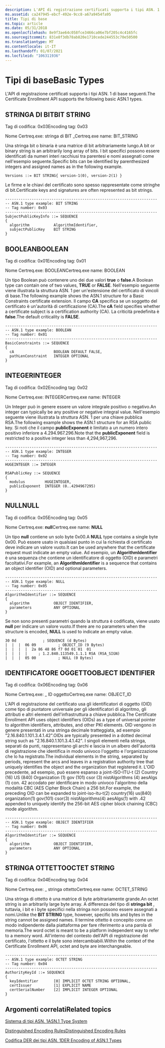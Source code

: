 ```yaml
---
description: L'API di registrazione certificati supporta i tipi ASN. 1 di base seguenti.
ms.assetid: ca247945-ebcf-492e-9cc8-a67a9454fa95
title: Tipi di base
ms.topic: article
ms.date: 05/31/2018
ms.openlocfilehash: 8e9f3ae64c058fce3466ca06e7bf205c4c4165fc
ms.sourcegitcommit: 831e8f3db78ab820e1710cede244553c70e50500
ms.translationtype: MT
ms.contentlocale: it-IT
ms.lasthandoff: 01/07/2021
ms.locfileid: "106311936"
---
```

# <a name="basic-types"></a><span data-ttu-id="ac242-103">Tipi di base</span><span class="sxs-lookup"><span data-stu-id="ac242-103">Basic Types</span></span>

<span data-ttu-id="ac242-104">L'API di registrazione certificati supporta i tipi ASN. 1 di base seguenti.</span><span class="sxs-lookup"><span data-stu-id="ac242-104">The Certificate Enrollment API supports the following basic ASN.1 types.</span></span>

## <a name="bit-string"></a><span data-ttu-id="ac242-105">STRINGA DI BIT</span><span class="sxs-lookup"><span data-stu-id="ac242-105">BIT STRING</span></span>

<span data-ttu-id="ac242-106">Tag di codifica: 0x03</span><span class="sxs-lookup"><span data-stu-id="ac242-106">Encoding tag: 0x03</span></span>

<span data-ttu-id="ac242-107">Nome Certreq.exe: stringa di BIT \_</span><span class="sxs-lookup"><span data-stu-id="ac242-107">Certreq.exe name: BIT\_STRING</span></span>

<span data-ttu-id="ac242-108">Una stringa bit o binaria è una matrice di bit arbitrariamente lungo.</span><span class="sxs-lookup"><span data-stu-id="ac242-108">A bit or binary string is an arbitrarily long array of bits.</span></span> <span data-ttu-id="ac242-109">I bit specifici possono essere identificati da numeri interi racchiusi tra parentesi e nomi assegnati come nell'esempio seguente.</span><span class="sxs-lookup"><span data-stu-id="ac242-109">Specific bits can be identified by parenthesized integers and assigned names as in the following example.</span></span>

``` syntax
Versions ::= BIT STRING{ version-1(0), version-2(1) } 
```

<span data-ttu-id="ac242-110">Le firme e le chiavi del certificato sono spesso rappresentate come stringhe di bit.</span><span class="sxs-lookup"><span data-stu-id="ac242-110">Certificate keys and signatures are often represented as bit strings.</span></span>

``` syntax
---------------------------------------------------------------------
-- ASN.1 type example: BIT STRING
-- Tag number: 0x03
---------------------------------------------------------------------
SubjectPublicKeyInfo ::= SEQUENCE 
{
  algorithm           AlgorithmIdentifier,
  subjectPublicKey    BIT STRING
} 
```

## <a name="boolean"></a><span data-ttu-id="ac242-111">BOOLEAN</span><span class="sxs-lookup"><span data-stu-id="ac242-111">BOOLEAN</span></span>

<span data-ttu-id="ac242-112">Tag di codifica: 0x01</span><span class="sxs-lookup"><span data-stu-id="ac242-112">Encoding tag: 0x01</span></span>

<span data-ttu-id="ac242-113">Nome Certreq.exe: BOOLEAN</span><span class="sxs-lookup"><span data-stu-id="ac242-113">Certreq.exe name: BOOLEAN</span></span>

<span data-ttu-id="ac242-114">Un tipo Boolean può contenere uno dei due valori **true** o **false**.</span><span class="sxs-lookup"><span data-stu-id="ac242-114">A Boolean type can contain one of two values, **TRUE** or **FALSE**.</span></span> <span data-ttu-id="ac242-115">Nell'esempio seguente viene illustrata la struttura ASN. 1 per un'estensione del certificato di vincoli di base.</span><span class="sxs-lookup"><span data-stu-id="ac242-115">The following example shows the ASN.1 structure for a Basic Constraints certificate extension.</span></span> <span data-ttu-id="ac242-116">Il campo **CA** specifica se un soggetto del certificato è un'autorità di certificazione (CA).</span><span class="sxs-lookup"><span data-stu-id="ac242-116">The **cA** field specifies whether a certificate subject is a certification authority (CA).</span></span> <span data-ttu-id="ac242-117">La criticità predefinita è **false**.</span><span class="sxs-lookup"><span data-stu-id="ac242-117">The default criticality is **FALSE**.</span></span>

``` syntax
---------------------------------------------------------------------
-- ASN.1 type example: BOOLEAN
-- Tag number: 0x01
---------------------------------------------------------------------
BasicConstraints ::= SEQUENCE 
{
  cA                  BOOLEAN DEFAULT FALSE,
  pathLenConstraint   INTEGER OPTIONAL
}
```

## <a name="integer"></a><span data-ttu-id="ac242-118">INTEGER</span><span class="sxs-lookup"><span data-stu-id="ac242-118">INTEGER</span></span>

<span data-ttu-id="ac242-119">Tag di codifica: 0x02</span><span class="sxs-lookup"><span data-stu-id="ac242-119">Encoding tag: 0x02</span></span>

<span data-ttu-id="ac242-120">Nome Certreq.exe: INTEGER</span><span class="sxs-lookup"><span data-stu-id="ac242-120">Certreq.exe name: INTEGER</span></span>

<span data-ttu-id="ac242-121">Un Integer può in genere essere un valore integrale positivo o negativo.</span><span class="sxs-lookup"><span data-stu-id="ac242-121">An integer can typically be any positive or negative integral value.</span></span> <span data-ttu-id="ac242-122">Nell'esempio seguente viene illustrata la struttura ASN. 1 per una chiave pubblica RSA.</span><span class="sxs-lookup"><span data-stu-id="ac242-122">The following example shows the ASN.1 structure for an RSA public key.</span></span> <span data-ttu-id="ac242-123">Si noti che il campo **publicExponent** è limitato a un numero intero positivo inferiore a 4.294.967.296.</span><span class="sxs-lookup"><span data-stu-id="ac242-123">Note that the **publicExponent** field is restricted to a positive integer less than 4,294,967,296.</span></span>

``` syntax
---------------------------------------------------------------------
-- ASN.1 type example: INTEGER
-- Tag number: 0x02
---------------------------------------------------------------------
HUGEINTEGER ::= INTEGER

RSAPublicKey ::= SEQUENCE 
{ 
  modulus         HUGEINTEGER,    
  publicExponent  INTEGER (0..4294967295) 
} 
```

## <a name="null"></a><span data-ttu-id="ac242-124">NULL</span><span class="sxs-lookup"><span data-stu-id="ac242-124">NULL</span></span>

<span data-ttu-id="ac242-125">Tag di codifica: 0x05</span><span class="sxs-lookup"><span data-stu-id="ac242-125">Encoding tag: 0x05</span></span>

<span data-ttu-id="ac242-126">Nome Certreq.exe: **null**</span><span class="sxs-lookup"><span data-stu-id="ac242-126">Certreq.exe name: **NULL**</span></span>

<span data-ttu-id="ac242-127">Un tipo **null** contiene un solo byte 0x00.</span><span class="sxs-lookup"><span data-stu-id="ac242-127">A **NULL** type contains a single byte 0x00.</span></span> <span data-ttu-id="ac242-128">Può essere usato in qualsiasi punto in cui la richiesta di certificato deve indicare un valore vuoto.</span><span class="sxs-lookup"><span data-stu-id="ac242-128">It can be used anywhere that the certificate request must indicate an empty value.</span></span> <span data-ttu-id="ac242-129">Ad esempio, un **AlgorithmIdentifier** è una sequenza che contiene un identificatore di oggetto (OID) e parametri facoltativi.</span><span class="sxs-lookup"><span data-stu-id="ac242-129">For example, an **AlgorithmIdentifier** is a sequence that contains an object identifier (OID) and optional parameters.</span></span>

``` syntax
---------------------------------------------------------------------
-- ASN.1 type example: NULL
-- Tag number: 0x05
---------------------------------------------------------------------
AlgorithmIdentifier ::= SEQUENCE 
{
  algorithm           OBJECT IDENTIFIER,
  parameters          ANY OPTIONAL    
}
```

<span data-ttu-id="ac242-130">Se non sono presenti parametri quando la struttura è codificata, viene usato **null** per indicare un valore vuoto.</span><span class="sxs-lookup"><span data-stu-id="ac242-130">If there are no parameters when the structure is encoded, **NULL** is used to indicate an empty value.</span></span>

``` syntax
30 0d            ; SEQUENCE (d Bytes)
|  |  |  06 09          ; OBJECT_ID (9 Bytes)
|  |  |  |  2a 86 48 86 f7 0d 01 01  01
|  |  |  |     ; 1.2.840.113549.1.1.1 RSA (RSA_SIGN)
|  |  |  05 00          ; NULL (0 Bytes)
```

## <a name="object-identifier"></a><span data-ttu-id="ac242-131">IDENTIFICATORE OGGETTO</span><span class="sxs-lookup"><span data-stu-id="ac242-131">OBJECT IDENTIFIER</span></span>

<span data-ttu-id="ac242-132">Tag di codifica: 0x06</span><span class="sxs-lookup"><span data-stu-id="ac242-132">Encoding tag: 0x06</span></span>

<span data-ttu-id="ac242-133">Nome Certreq.exe: \_ ID oggetto</span><span class="sxs-lookup"><span data-stu-id="ac242-133">Certreq.exe name: OBJECT\_ID</span></span>

<span data-ttu-id="ac242-134">L'API di registrazione del certificato usa gli identificatori di oggetto (OID) come tipo di puntatore universale per gli identificatori di algoritmo, gli attributi e altri elementi dell'infrastruttura a chiave pubblica.</span><span class="sxs-lookup"><span data-stu-id="ac242-134">The Certificate Enrollment API uses object identifiers (OIDs) as a type of universal pointer to algorithm identifiers, attributes, and other PKI elements.</span></span> <span data-ttu-id="ac242-135">OID vengono in genere presentati in una stringa decimale tratteggiata, ad esempio "2.16.840.1.101.3.4.1.42".</span><span class="sxs-lookup"><span data-stu-id="ac242-135">OIDs are typically presented in a dotted decimal string such as "2.16.840.1.101.3.4.1.42".</span></span> <span data-ttu-id="ac242-136">I singoli elementi nella stringa, separati da punti, rappresentano gli archi e lascia in un albero dell'autorità di registrazione che identifica in modo univoco l'oggetto e l'organizzazione che lo ha registrato.</span><span class="sxs-lookup"><span data-stu-id="ac242-136">The individual elements in the string, separated by periods, represent the arcs and leaves in a registration authority tree that uniquely identifies the object and the organization that registered it.</span></span> <span data-ttu-id="ac242-137">L'OID precedente, ad esempio, può essere espanso a joint-ISO-ITU-t (2) Country (16) US (840) Organization (1) gov (101) csor (3) nistAlgorithms (4) aesAlgs (1) con. 42 accodato per identificare in modo univoco l'algoritmo della modalità CBC (AES Cipher Block Chain) a 256 bit.</span><span class="sxs-lookup"><span data-stu-id="ac242-137">For example, the preceding OID can be expanded to joint-iso-itu-t(2) country(16) us(840) organization(1) gov(101) csor(3) nistAlgorithms(4) aesAlgs(1) with .42 appended to uniquely identify the 256-bit AES cipher block chaining (CBC) mode algorithm.</span></span>

``` syntax
---------------------------------------------------------------------
-- ASN.1 type example: OBJECT IDENTIFIER
-- Tag number: 0x06
---------------------------------------------------------------------
AlgorithmIdentifier ::= SEQUENCE 
{
  algorithm           OBJECT IDENTIFIER,
  parameters          ANY OPTIONAL    
}
```

## <a name="octet-string"></a><span data-ttu-id="ac242-138">STRINGA OTTETTO</span><span class="sxs-lookup"><span data-stu-id="ac242-138">OCTET STRING</span></span>

<span data-ttu-id="ac242-139">Tag di codifica: 0x04</span><span class="sxs-lookup"><span data-stu-id="ac242-139">Encoding tag: 0x04</span></span>

<span data-ttu-id="ac242-140">Nome Certreq.exe: \_ stringa ottetto</span><span class="sxs-lookup"><span data-stu-id="ac242-140">Certreq.exe name: OCTET\_STRING</span></span>

<span data-ttu-id="ac242-141">Una stringa di ottetto è una matrice di byte arbitrariamente grande.</span><span class="sxs-lookup"><span data-stu-id="ac242-141">An octet string is an arbitrarily large byte array.</span></span> <span data-ttu-id="ac242-142">A differenza del tipo di **stringa bit** , tuttavia, i bit e i byte specifici nella stringa non possono essere assegnati a nomi.</span><span class="sxs-lookup"><span data-stu-id="ac242-142">Unlike the **BIT STRING** type, however, specific bits and bytes in the string cannot be assigned names.</span></span> <span data-ttu-id="ac242-143">Il termine ottetto è concepito come un modo indipendente dalla piattaforma per fare riferimento a una parola di memoria.</span><span class="sxs-lookup"><span data-stu-id="ac242-143">The word octet is meant to be a platform independent way to refer to a memory word.</span></span> <span data-ttu-id="ac242-144">All'interno del contesto dell'API di registrazione del certificato, l'ottetto e il byte sono intercambiabili.</span><span class="sxs-lookup"><span data-stu-id="ac242-144">Within the context of the Certificate Enrollment API, octet and byte are interchangeable.</span></span>

``` syntax
---------------------------------------------------------------------
-- ASN.1 type example: OCTET STRING
-- Tag number: 0x04
---------------------------------------------------------------------
AuthorityKeyId ::= SEQUENCE 
{
  keyIdentifier       [0] IMPLICIT OCTET STRING OPTIONAL,
  certIssuer          [1] EXPLICIT NAME
  certSerialNumber    [2] IMPLICIT INTEGER OPTIONAL
}
```

## <a name="related-topics"></a><span data-ttu-id="ac242-145">Argomenti correlati</span><span class="sxs-lookup"><span data-stu-id="ac242-145">Related topics</span></span>

<dl> <dt>

[<span data-ttu-id="ac242-146">Sistema di tipi ASN. 1</span><span class="sxs-lookup"><span data-stu-id="ac242-146">ASN.1 Type System</span></span>](about-asn-1-type-system.md)
</dt> <dt>

[<span data-ttu-id="ac242-147">Distinguished Encoding Rules</span><span class="sxs-lookup"><span data-stu-id="ac242-147">Distinguished Encoding Rules</span></span>](distinguished-encoding-rules.md)
</dt> <dt>

[<span data-ttu-id="ac242-148">Codifica DER dei tipi ASN. 1</span><span class="sxs-lookup"><span data-stu-id="ac242-148">DER Encoding of ASN.1 Types</span></span>](about-der-encoding-of-asn-1-types.md)
</dt> </dl>

 

 



